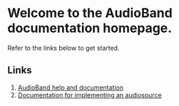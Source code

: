 # Welcome to the AudioBand documentation homepage.
Refer to the links below to get started.

## Links
1. [AudioBand help and documentation](audioband/index.md)
2. [Documentation for implementing an audiosource](audiosource-docs/index.md)
